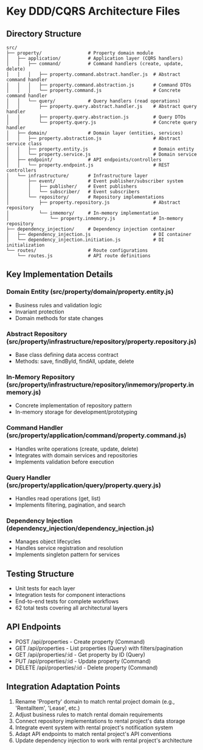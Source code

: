 # Key DDD/CQRS Architecture Files

## Directory Structure
```
src/
├── property/                 # Property domain module
│   ├── application/          # Application layer (CQRS handlers)
│   │   ├── command/          # Command handlers (create, update, delete)
│   │   │   ├── property.command.abstract.handler.js  # Abstract command handler
│   │   │   ├── property.command.abstraction.js       # Command DTOs
│   │   │   └── property.command.js                   # Concrete command handler
│   │   └── query/            # Query handlers (read operations)
│   │       ├── property.query.abstract.handler.js    # Abstract query handler
│   │       ├── property.query.abstraction.js         # Query DTOs
│   │       └── property.query.js                     # Concrete query handler
│   ├── domain/               # Domain layer (entities, services)
│   │   ├── property.abstraction.js                   # Abstract service class
│   │   ├── property.entity.js                        # Domain entity
│   │   └── property.service.js                       # Domain service
│   ├── endpoint/             # API endpoints/controllers
│   │   └── property.endpoint.js                      # REST controllers
│   └── infrastructure/       # Infrastructure layer
│       ├── event/            # Event publisher/subscriber system
│       │   ├── publisher/    # Event publishers
│       │   └── subscriber/   # Event subscribers
│       └── repository/       # Repository implementations
│           ├── property.repository.js                # Abstract repository
│           └── inmemory/     # In-memory implementation
│               └── property.inmemory.js              # In-memory repository
├── dependency_injection/     # Dependency injection container
│   ├── dependency_injection.js                       # DI container
│   └── dependency_injection.initiation.js            # DI initialization
└── routes/                   # Route configurations
    └── routes.js             # API route definitions
```

## Key Implementation Details

### Domain Entity (src/property/domain/property.entity.js)
- Business rules and validation logic
- Invariant protection
- Domain methods for state changes

### Abstract Repository (src/property/infrastructure/repository/property.repository.js)
- Base class defining data access contract
- Methods: save, findById, findAll, update, delete

### In-Memory Repository (src/property/infrastructure/repository/inmemory/property.inmemory.js)
- Concrete implementation of repository pattern
- In-memory storage for development/prototyping

### Command Handler (src/property/application/command/property.command.js)
- Handles write operations (create, update, delete)
- Integrates with domain services and repositories
- Implements validation before execution

### Query Handler (src/property/application/query/property.query.js)
- Handles read operations (get, list)
- Implements filtering, pagination, and search

### Dependency Injection (dependency_injection/dependency_injection.js)
- Manages object lifecycles
- Handles service registration and resolution
- Implements singleton pattern for services

## Testing Structure
- Unit tests for each layer
- Integration tests for component interactions
- End-to-end tests for complete workflows
- 62 total tests covering all architectural layers

## API Endpoints
- POST   /api/properties - Create property (Command)
- GET    /api/properties - List properties (Query) with filters/pagination
- GET    /api/properties/:id - Get property by ID (Query)
- PUT    /api/properties/:id - Update property (Command)
- DELETE /api/properties/:id - Delete property (Command)

## Integration Adaptation Points
1. Rename 'Property' domain to match rental project domain (e.g., 'RentalItem', 'Lease', etc.)
2. Adjust business rules to match rental domain requirements
3. Connect repository implementations to rental project's data storage
4. Integrate event system with rental project's notification system
5. Adapt API endpoints to match rental project's API conventions
6. Update dependency injection to work with rental project's architecture